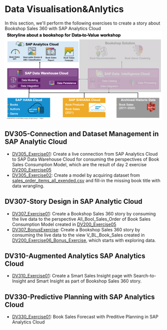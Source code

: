 # Data Visualisation&Anlytics
In this section, we'll perform the following exercises to create a story about Bookshop Sales 360 with SAP Analytics Cloud
![Bookshop Sales 360 with SAP Analytics Cloud](../resources/bookshop-analytics.png)

## DV305-Connection and Dataset Management in SAP Analytic Cloud 
- [DV305_Exercise01](exercises/DV305_Exercise01_SAC_Live_Connection_to_DWC.pdf): Create a live connection from SAP Analytics Cloud to SAP Data Warehouse Cloud for consuming the perspectives of Book Sales Consumption Model, which are the result of day 2 exercise [DV200_Exercise05](../02-data-modeling&processing/exercises/DV200_Exercise05_Business_ConsumptionModel_Perspective_Creation_for_Book_Sales_Order.pdf)
- [DV305_Exercise02](exercises/DV305_Exercise02_SAC_Data_Modeling_and_Wrangling.pdf): Create a model by acquiring dataset from [sales_order_items_all_exended.csv](../00-data-preparation/00-dataset/sales_order_items_all_exended.csv) and fill-in the missing book title with data wrangling.

## DV307-Story Design in SAP Analytic Cloud 
- [DV307_Exercise01](exercises/DV307_Exercise01_SAC_Story_Design_with_DWC_Live_Data.pdf): Create a Bookshop Sales 360 story by consuming the live data to the perspective All_Bool_Sales_Order of Book Sales Consumption Model created in [DV200_Exercise05](../02-data-modeling&processing/exercises/DV200_Exercise05_Business_ConsumptionModel_Perspective_Creation_for_Book_Sales_Order.pdf)
- [DV307_BonusExercise](exercises/DV307_BonusExcercise_SAC_Story_Design_with_Explorer.pdf): Create a Bookshop Sales 360 story by consuming the live data to the view V_BL_Book_Sales created in [DV200_Exercise06_Bonus_Exercise](../02-data-modeling&processing/exercises/DV200_Exercise06_Bonus_Exercise_Data_Builder_Graphical_View_Creation_for_V_BL_Sales_Dataset.pdf), which starts with exploring data.

## DV310-Augmented Analytics SAP Analytics Cloud
- [DV310_Exercise01](exercises/DV310_Exercise01_SearchToInsight_SmartInsight.pdf): Create a Smart Sales Insight page with Search-to-Insight and Smart Insight as part of Bookshop Sales 360 story.

## DV330-Predictive Planning with SAP Analytics Cloud
- [DV330_Exercise01](exercises/DV330_Exercise01_Book_Sales_Forecast_with_SAC_Predictive_Planning.pdf): Book Sales Forecast with Preditive Planning in SAP Analytics Cloud